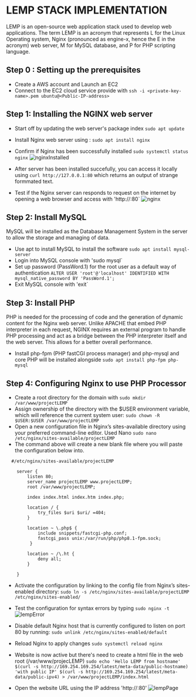 # LEMP STACK IMPLEMENTATION
LEMP is an open-source web application stack used to develop web applications. The term LEMP is an acronym that represents L for the Linux Operating system, Nginx (pronounced as engine-x, hence the E in the acronym) web server, M for MySQL database, and P for PHP scripting language.

## Step 0 : Setting up the prerequisites
- Create a AWS account and Launch an EC2
- Connect to the EC2 cloud service provide with `ssh -i <private-key-name>.pem ubuntu@<Public-IP-address>`

## Step 1: Installing the NGINX web server
- Start off by updating the web server's package index `sudo apt update`
- Install Nginx web server using : `sudo apt install nginx`
- Confirm if Nginx has been successfully installed `sudo systemctl status nginx`
  ![nginxInstalled](https://user-images.githubusercontent.com/26335055/194863587-cc52db2e-acd2-455d-b154-80b0fb4911af.png)


- After server has been installed succefully, you can access it locally using `curl http://127.0.0.1:80` which returns an output of strange formmated text.
- Test if the Nginx server can responds to request on the internet by opening a web browser and access with 'http://<Public-IP-Address>:80`
  ![nginx](https://user-images.githubusercontent.com/26335055/194863496-9e3a7ace-830c-410e-8a12-e6d298af7daf.png)

 ## Step 2: Install MySQL
  MySQL will be installed as the Database Management System in the server to allow the storage and managing of data.
  - Use apt to install MySQL to install the software `sudo apt install mysql-server`
  - Login into MySQL console with 'sudo mysql`
  - Set up password (PassWord.1) for the root user as a default way of authentication 
    `ALTER USER 'root'@'localhost' IDENTIFIED WITH mysql_native_password BY 'PassWord.1';`
  - Exit MySQL console with 'exit`
  
  ## Step 3: Install PHP
  PHP is needed for the processing of code and the generation of dynamic content for the Nginx web server. Unlike APACHE that embed PHP interpreter in each request, NGINX requires an external program to handle PHP processing and act as a bridge between the PHP interpreter itself and the web server. This allows for a better overall performance. 
  - Install php-fpm (PHP fastCGI process manager) and php-mysql and core PHP will be installed alongside
  `sudo apt install php-fpm php-mysql`
  
  ## Step 4: Configuring Nginx to use PHP Processor
  - Create a root directory for the domain with `sudo mkdir /var/www/projectLEMP`
  - Assign ownership of the directory with the $USER environment variable, which will reference the current system user:
  `sudo chown -R $USER:$USER /var/www/projectLEMP`
  - Open a new configuration file in Nginx’s sites-available directory using your preferred command-line editor. Used Nano
  `sudo nano /etc/nginx/sites-available/projectLEMP`
  - The command above will create a new blank file where you will paste the configuration below into.
  
  ```
    #/etc/nginx/sites-available/projectLEMP

      server {
          listen 80;
          server_name projectLEMP www.projectLEMP;
          root /var/www/projectLEMP;

          index index.html index.htm index.php;

          location / {
              try_files $uri $uri/ =404;
          }

          location ~ \.php$ {
              include snippets/fastcgi-php.conf;
              fastcgi_pass unix:/var/run/php/php8.1-fpm.sock;
           }

          location ~ /\.ht {
              deny all;
          }

      }
  ```
  
  - Activate the configuration by linking to the config file from Nginx’s sites-enabled directory:
  `sudo ln -s /etc/nginx/sites-available/projectLEMP /etc/nginx/sites-enabled/`
  - Test the configuration for syntax errors by typing
  `sudo nginx -t`
  ![lempError](https://user-images.githubusercontent.com/26335055/194876530-73c947cf-7272-40fe-b075-b772f79b1fa2.png)

  - Disable default Nginx host that is currently configured to listen on port 80 by running:
  `sudo unlink /etc/nginx/sites-enabled/default`
  - Reload Nginx to apply changes
  `sudo systemctl reload nginx`
  - Website is now active but there's need to create a html file in the web root (/var/www/projecLEMP)
  `sudo echo 'Hello LEMP from hostname' $(curl -s http://169.254.169.254/latest/meta-data/public-hostname) 'with public IP' $(curl -s http://169.254.169.254/latest/meta-data/public-ipv4) > /var/www/projectLEMP/index.html`
  - Open the website URL using the IP address
  'http://<Public-IP-Address>:80'
![lempPage](https://user-images.githubusercontent.com/26335055/194876390-8c4daf07-6d8e-416f-9582-bcdcdd86633b.png)


